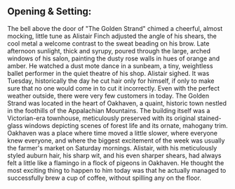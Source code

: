 ## Opening & Setting:

The bell above the door of "The Golden Strand" chimed a cheerful, almost mocking, little tune as Alistair Finch adjusted the angle of his shears, the cool metal a welcome contrast to the sweat beading on his brow. Late afternoon sunlight, thick and syrupy, poured through the large, arched windows of his salon, painting the dusty rose walls in hues of orange and amber.  He watched a dust mote dance in a sunbeam, a tiny, weightless ballet performer in the quiet theatre of his shop. Alistair sighed.  It was Tuesday, historically the day he cut hair only for himself, if only to make sure that no one would come in to cut it incorrectly. Even with the perfect weather outside, there were very few customers in today.
The Golden Strand was located in the heart of Oakhaven, a quaint, historic town nestled in the foothills of the Appalachian Mountains.  The building itself was a Victorian-era townhouse, meticulously preserved with its original stained-glass windows depicting scenes of forest life and its ornate, mahogany trim. Oakhaven was a place where time moved a little slower, where everyone knew everyone, and where the biggest excitement of the week was usually the farmer's market on Saturday mornings. Alistair, with his meticulously styled auburn hair, his sharp wit, and his even sharper shears, had always felt a little like a flamingo in a flock of pigeons in Oakhaven. He thought the most exciting thing to happen to him today was that he actually managed to successfully brew a cup of coffee, without spilling any on the floor.
